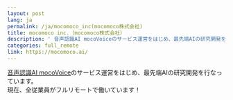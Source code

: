 ```yaml
---
layout: post
lang: ja
permalink: /ja/mocomoco_inc(mocomoco株式会社)
title: mocomoco inc.（mocomoco株式会社）
description: ' 音声認識AI mocoVoiceのサービス運営をはじめ、最先端AIの研究開発を行なっています。 現在、全従業員がフルリモートで働いています！ '
categories: full_remote
link: https://mocomoco.ai/
---
```


<p><a href="https://docs.mocomoco.ai/">音声認識AI mocoVoice</a>のサービス運営をはじめ、最先端AIの研究開発を行なっています。<br />現在、全従業員がフルリモートで働いています！</p>
